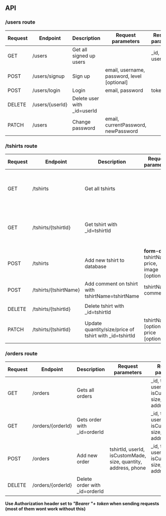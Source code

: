 ## API

### /users route

| Request | Endpoint        | Description                 | Request parameters                          | Response parameters  |
|---------|-----------------|-----------------------------|---------------------------------------------|----------------------|
| GET     | /users          | Get all signed up users    |                                             | _id, email, username |
| POST    | /users/signup   | Sign up                     | email, username, password, level [optional] |                      |
| POST    | /users/login    | Login                       | email, password                             | token                |
| DELETE  | /users/{userId} | Delete user with _id=userId |                                             |                      |
| PATCH   | /users          | Change password             | email, currentPassword, newPassword         |                      |



  
### /tshirts route

| Request | Endpoint            | Description                                            | Request parameters                                                            | Response parameters                                    |
|---------|---------------------|--------------------------------------------------------|-------------------------------------------------------------------------------|--------------------------------------------------------|
| GET     | /tshirts            | Get all tshirts                                       |                                                                               | _id, tshirtName, price, image, popularity, comments |
| GET     | /tshirts/{tshirtId} | Get tshirt with _id=tshirtId                          |                                                                               | _id, tshirtName, price, image, popularity, comments |
| POST    | /tshirts            | Add new tshirt to database                             | **form-data** tshirtName, price, image [optional]       | _id, tshirtName, price, image, comments |
| POST   | /tshirts/{tshirtName} | Add comment on tshirt with tshirtName=tshirtName | tshirtName, comment  | 
|                                                        |
| DELETE  | /tshirts/{tshirtId} | Delete tshirt with _id=tshirtId                        |                                                                               |                                                        |
| PATCH   | /tshirts/{tshirtId} | Update quantity/size/price of tshirt with _id=tshirtId | tshirtName [optional], price [optional],  |                                                        |


### /orders route

| Request | Endpoint          | Description                   | Request parameters                         | Response parameters                             |
|---------|-------------------|-------------------------------|--------------------------------------------|-------------------------------------------------|
| GET     | /orders           | Gets all orders               |                                            | _id, tshirtId, userId, isCustomMade, size, quantity, address, phone |
| GET     | /orders/{orderId} | Gets order with _id=orderId   |                                            | _id, tshirtId, userId, isCustomMade, size, quantity, address, phone |
| POST    | /orders           | Add new order                 | tshirtId, userId, isCustomMade, size, quantity, address, phone | _id, tshirtId, userId, isCustomMade, size, quantity, address, phone |
| DELETE  | /orders/{orderId} | Delete order with _id=orderId |                                            |                                                 |


**Use Authorization header set to *"Bearer "+ token* when sending requests (most of them wont work without this)**